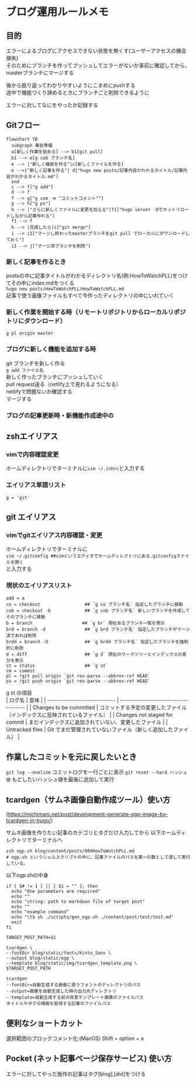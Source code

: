 # ブログ運用ルールメモ


## 目的
エラーによるブログにアクセスできない状態を無くす(ユーザーアクセスの機会損失)  
そのためにブランチを作ってプッシュしてエラーがないか事前に確認してから、masterブランチにマージする  

後から振り返ってわかりやすいようにこまめにpushする  
途中で機能づくり諦めるときにブランチごと削除できるように  

エラーに対してなにをやったか記録する 
## Gitフロー  
```mermaid
flowchart TB
  subgraph 事前準備
  a[新しく作業を始める] --> b1[git pull]
  b1 --> e[g cob ブランチ名]
  e --> |"新しく機能を作る"|c[新しくファイルを作る]
  e -->|"新しく記事を作る"| d["hugo new posts/記事内容がわかるタイトル/記事内容がわかるタイトル.md"]
  end
  c --> f["g add"]
  d --> f
  f --> g["g com -m "コミットコメント""]
  g --> h["g ps"]
  h --> |"さらに新しくファイルに変更を加える"|f1["hugo server -Dでホットリロードしながら記事作れる"]
  f1 --> f
  h --> |完成したら|i["git merge"]
  i --> i1["マージし終わったmasterブランチをgit pull でローカルにダウンロードしておく"]
  i1 --> j["マージ済ブランチを削除"]
```

### 新しく記事を作るとき
postsの中に記事タイトルがわかるディレクトリ名(例:HowToWatchPLL)をつけてその中にindex.mdをつくる  
`hugo new posts/HowToWatchPLL/HowToWatchPLL.md`  
記事で使う画像ファイルもすべて今作ったディレクトリの中にいれていく

### 新しく作業を開始する時（リモートリポジトリからローカルリポジトリにダウンロード）
`g pl origin master`
### ブログに新しく機能を追加する時
git ブランチを新しく作る  
`g add ファイル名`  
新しく作ったブランチにプッシュしていく  
pull request送る（netlify上で見れるようになる）  
netlifyで問題ないか確認する  
マージする  

### ブログの記事更新時・新機能作成途中の
## zshエイリアス
### vimで内容確認変更  
ホームディレクトリでターミナルに`vim ~/.zshrc`と入力する  

### エイリアス単語リスト
```
g = 'git'
```

## git エイリアス
### vimでgitエイリアス内容確認・変更
ホームディレクトリでターミナルに  
`vim ~/.gitconfig ##vimというエディタでホームディレクトリにある.gitconfigファイルを開く`  
と入力する

### 現状のエイリアスリスト  
```
add = a
co = checkout                 ## `g co ブランチ名` 指定したブランチに移動   
cob = checkout -b             ## `g cob ブランチ名` 新しいブランチを作成してそのブランチに移動
b = branch                   ## `g br` 現在あるブランチ一覧を表示
brd = branch -d               ## `g brd ブランチ名` 指定したブランチがマージ済であれば削除
brdd = branch -D              ## `g brdd ブランチ名` 指定したブランチを強制的に削除
d = diff                      ## `g d` 現在のワークツリーとインデックスの差分を表示
st = status                   ## `g st` 
cm = commit  
pl = !git pull origin `git rev-parse --abbrev-ref HEAD`  
ps = !git push origin `git rev-parse --abbrev-ref HEAD`  
```

g st の項目  
| ログ名                           | 意味                                    |
| ----------------------------- | ------------------------------------- |
| Changes to be committed       | コミットする予定の変更したファイル（インデックスに反映されているファイル） |
| Changes not staged for commit | まだインデックスに追加されていない、変更したファイル            |
| Untracked files               | Git でまだ管理されていないファイル（新しく追加したファイル）      |  


## 作業したコミットを元に戻したいとき
`git log --oneline`  コミットログを一行ごとに表示
`git reset --hard ハッシュ値` もどしたいハッシュ値を最後に追加して実行

## tcardgen（サムネ画像自動作成ツール）使い方
(https://michimani.net/post/development-generate-ogp-image-by-tcardgen-in-hugo/)  

サムネ画像を作りたい記事のカテゴリとタグだけ入力してから
以下ホームディレクトリでターミナルへ  
```
zsh ogp.sh blog/content/posts/004HowToWatchPLL.md
# ogp.sh というシェルスクリプトの中に、記事ファイルのパスを第一引数として渡して実行している。
```
以下ogp.shの中身
```
if [ $# != 1 ] || [ $1 = "" ]; then
  echo "One parameters are required"
  echo ""
  echo "string: path to markdown file of target post"
  echo ""
  echo "example command"
  echo "\t$ sh ./scripts/gen_ogp.sh ./content/post/test/test.md"
  exit
fi

TARGET_POST_PATH=$1

tcardgen \
--fontDir blog/static/fonts/Kinto_Sans \
--output blog/static/ogp \
--template blog/static/img/tcardgen_template.png \
$TARGET_POST_PATH
```
```
tcardgen 
--fontDir=自動生成する画像に使うフォントのディレクトリのパス 
--output=画像を自動生成した時の出力先ディレクトリ 
--template=自動生成する前の背景テンプレート画像のファイルパス 
タイトルやタグの情報を取得する記事のファイルパス
```

## 便利なショートカット
選択範囲のブロックコメント化:(MacOS) Shift + option + a  

## Pocket (ネット記事ページ保存サービス) 使い方
エラーに対してやった施作の記事はタグ[blog],[did]をつける  
